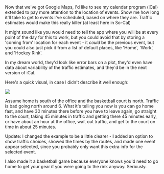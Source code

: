 <!--
.. title: Locations and Travel Time in Calendar apps
.. date: 2006/02/24 17:05
.. slug: locations-and-travel-time-in-calendar-apps
.. link:
.. description:
.. tags: mac, ical, mac, ui
-->


Now that we've got Google Maps, I'd like to see my calendar program (iCal) extended to pay more attention to the location of events. Show me how long it'll take to get to events I've scheduled, based on where they are. Traffic estimates would make this really killer (at least here in So-Cal)

It might sound like you would need to tell the app where you will be at every point of the day for this to work, but you could avoid that by storing a 'coming from' location for each event - it *could* be the previous event, but you could also just pick it from a list of default places, like 'Home', 'Work', and 'Hockey Rink'.

In my dream world, they'd look like error bars on a plot, they'd even have data about variability of the traffic estimates, and they'd be in the next version of iCal.

Here's a quick visual, in case I didn't describe it well enough:



![](http://michael-mccracken.net/img/traveltime-mockup.png)



Assume home is south of the office and the basketball court is north. Traffic is bad going north around 6. What it's telling you now is you can go home fast, and have 30 minutes there before you have to leave again, go straight to the court, taking 45 minutes in traffic and getting there 45 minutes early, or have about an hour at the office, wait out traffic, and get to the court on time in about 25 minutes.

Update: I changed the example to be a little clearer - I added an option to show traffic choices, showed the times by the routes, and made one event appear selected, since you probably only want this extra info for the selected event.

I also made it a basketball game because everyone knows you'd need to go home to get your gear if you were going to the rink anyway. Seriously.
